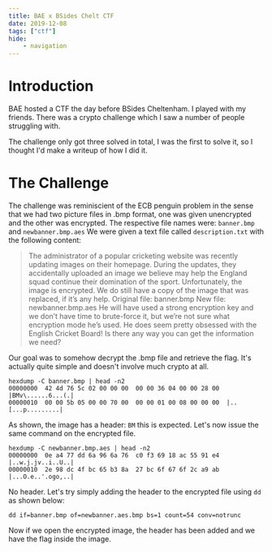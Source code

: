 ```yaml
---
title: BAE x BSides Chelt CTF
date: 2019-12-08
tags: ["ctf"]
hide:
    - navigation
---
```


# Introduction

BAE hosted a CTF the day before BSides Cheltenham. I played with my friends. There was a crypto challenge which I saw a number of people struggling with.

The challenge only got three solved in total, I was the first to solve it, so I thought I'd make a writeup of how I did it.

# The Challenge

The challenge was reminiscient of the ECB penguin problem in the sense that we had two picture files in .bmp format, one was given unencrypted and the other was encrypted. The respective file names were: `banner.bmp` and `newbanner.bmp.aes` We were given a text file called `description.txt` with the following content:

> The administrator of a popular cricketing website was recently updating images on their homepage. During the updates, they accidentally uploaded an image we believe may help the England squad continue their domination of the sport. Unfortunately, the image is encrypted. We do still have a copy of the image that was replaced, if it’s any help. Original file: banner.bmp New file: newbanner.bmp.aes He will have used a strong encryption key and we don’t have time to brute-force it, but we’re not sure what encryption mode he’s used. He does seem pretty obsessed with the English Cricket Board! Is there any way you can get the information we need?

Our goal was to somehow decrypt the .bmp file and retrieve the flag. It's actually quite simple and doesn't involve much crypto at all.

```
hexdump -C banner.bmp | head -n2
00000000  42 4d 76 5c 02 00 00 00  00 00 36 04 00 00 28 00  |BMv\......6...(.|
00000010  00 00 5b 05 00 00 70 00  00 00 01 00 08 00 00 00  |..[...p.........|
```

As shown, the image has a header: `BM` this is expected. Let's now issue the same command on the encrypted file.

```
hexdump -C newbanner.bmp.aes | head -n2
00000000  0e a4 77 dd 6a 96 6a 76  c0 f3 69 18 ac 55 91 e4  |..w.j.jv..i..U..|
00000010  2e 98 dc 4f bc 65 b3 8a  27 bc 6f 67 6f 2c a9 ab  |...O.e..'.ogo,..|
```

No header. Let's try simply adding the header to the encrypted file using `dd` as shown below:

```
dd if=banner.bmp of=newbanner.aes.bmp bs=1 count=54 conv=notrunc
```

Now if we open the encrypted image, the header has been added and we have the flag inside the image.